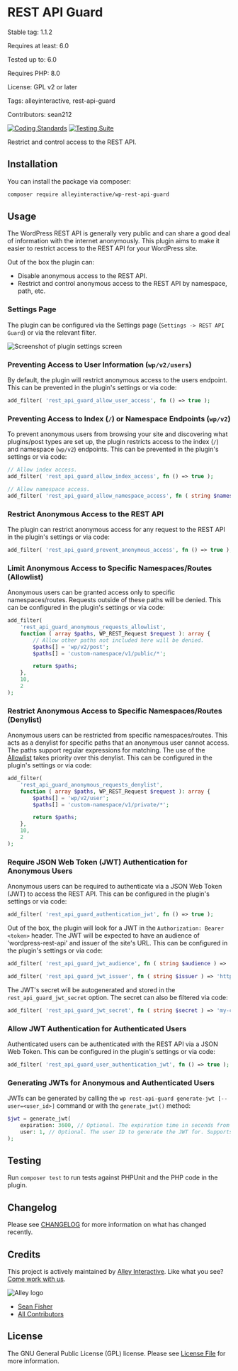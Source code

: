 # REST API Guard

Stable tag: 1.1.2

Requires at least: 6.0

Tested up to: 6.0

Requires PHP: 8.0

License: GPL v2 or later

Tags: alleyinteractive, rest-api-guard

Contributors: sean212

[![Coding Standards](https://github.com/alleyinteractive/wp-rest-api-guard/actions/workflows/coding-standards.yml/badge.svg)](https://github.com/alleyinteractive/wp-rest-api-guard/actions/workflows/coding-standards.yml)
[![Testing Suite](https://github.com/alleyinteractive/wp-rest-api-guard/actions/workflows/unit-test.yml/badge.svg)](https://github.com/alleyinteractive/wp-rest-api-guard/actions/workflows/unit-test.yml)

Restrict and control access to the REST API.

## Installation

You can install the package via composer:

```bash
composer require alleyinteractive/wp-rest-api-guard
```

## Usage

The WordPress REST API is generally very public and can share a good deal of
information with the internet anonymously. This plugin aims to make it easier to
restrict access to the REST API for your WordPress site.

Out of the box the plugin can:

- Disable anonymous access to the REST API.
- Restrict and control anonymous access to the REST API by namespace, path, etc.

### Settings Page

The plugin can be configured via the Settings page (`Settings -> REST API
Guard`) or via the relevant filter.

![Screenshot of plugin settings screen](https://user-images.githubusercontent.com/346399/194411352-aa05e939-3fd1-4e37-a3d5-276c1c5c288f.png)

### Preventing Access to User Information (`wp/v2/users`)

By default, the plugin will restrict anonymous access to the users endpoint.
This can be prevented in the plugin's settings or via code:

```php
add_filter( 'rest_api_guard_allow_user_access', fn () => true );
```

### Preventing Access to Index (`/`) or Namespace Endpoints (`wp/v2`)

To prevent anonymous users from browsing your site and discovering what plugins/post types are set up, the plugin restricts access to the index (`/`) and namespace (`wp/v2`) endpoints. This can be prevented in the plugin's settings or via code:

```php
// Allow index access.
add_filter( 'rest_api_guard_allow_index_access', fn () => true );

// Allow namespace access.
add_filter( 'rest_api_guard_allow_namespace_access', fn ( string $namespace ) => true );
```

### Restrict Anonymous Access to the REST API

The plugin can restrict anonymous access for any request to the REST API in the plugin's settings or via code:

```php
add_filter( 'rest_api_guard_prevent_anonymous_access', fn () => true );
```

### Limit Anonymous Access to Specific Namespaces/Routes (Allowlist)

Anonymous users can be granted access only to specific namespaces/routes.
Requests outside of these paths will be denied. This can be configured in the
plugin's settings or via code:

```php
add_filter(
	'rest_api_guard_anonymous_requests_allowlist',
	function ( array $paths, WP_REST_Request $request ): array {
		// Allow other paths not included here will be denied.
		$paths[] = 'wp/v2/post';
		$paths[] = 'custom-namespace/v1/public/*';

		return $paths;
	},
	10,
	2
);
```

### Restrict Anonymous Access to Specific Namespaces/Routes (Denylist)

Anonymous users can be restricted from specific namespaces/routes. This acts as
a denylist for specific paths that an anonymous user cannot access. The paths
support regular expressions for matching. The use of the
[Allowlist](#limit-anonymous-access-to-specific-namespacesroutes-allowlist)
takes priority over this denylist. This can be configured in the plugin's
settings or via code:

```php
add_filter(
	'rest_api_guard_anonymous_requests_denylist',
	function ( array $paths, WP_REST_Request $request ): array {
		$paths[] = 'wp/v2/user';
		$paths[] = 'custom-namespace/v1/private/*';

		return $paths;
	},
	10,
	2
);
```

### Require JSON Web Token (JWT) Authentication for Anonymous Users

Anonymous users can be required to authenticate via a JSON Web Token (JWT) to
access the REST API. This can be configured in the plugin's settings or via
code:

```php
add_filter( 'rest_api_guard_authentication_jwt', fn () => true );
```

Out of the box, the plugin will look for a JWT in the `Authorization: Bearer
<token>` header. The JWT will be expected to have an audience of
'wordpress-rest-api' and issuer of the site's URL. This can be configured in the
plugin's settings or via code:

```php
add_filter( 'rest_api_guard_jwt_audience', fn ( string $audience ) => 'custom-audience' );

add_filter( 'rest_api_guard_jwt_issuer', fn ( string $issuer ) => 'https://example.com' );
```

The JWT's secret will be autogenerated and stored in the
`rest_api_guard_jwt_secret` option. The secret can also be filtered via code:

```php
add_filter( 'rest_api_guard_jwt_secret', fn ( string $secret ) => 'my-custom-secret' );
```

### Allow JWT Authentication for Authenticated Users

Authenticated users can be authenticated with the REST API via a JSON Web Token.
This can be configured in the plugin's settings or via code:

```php
add_filter( 'rest_api_guard_user_authentication_jwt', fn () => true );
```

### Generating JWTs for Anonymous and Authenticated Users

JWTs can be generated by calling the `wp rest-api-guard generate-jwt [--user=<user_id>]`
command or with the `generate_jwt()` method:

```php
$jwt = generate_jwt(
	expiration: 3600, // Optional. The expiration time in seconds from now.
	user: 1, // Optional. The user ID to generate the JWT for. Supports `WP_User` or user ID.
);
```

## Testing

Run `composer test` to run tests against PHPUnit and the PHP code in the plugin.

## Changelog

Please see [CHANGELOG](CHANGELOG.md) for more information on what has changed recently.

## Credits

This project is actively maintained by [Alley
Interactive](https://github.com/alleyinteractive). Like what you see? [Come work
with us](https://alley.co/careers/).

![Alley logo](https://avatars.githubusercontent.com/u/1733454?s=200&v=4)

- [Sean Fisher](https://github.com/srtfisher)
- [All Contributors](../../contributors)

## License

The GNU General Public License (GPL) license. Please see [License File](LICENSE) for more information.
